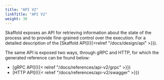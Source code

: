 ```yaml
---
title: "API V2"
linkTitle: "API V2"
weight: 30
---
```


Skaffold exposes an API for retrieving information about the state of the process and to provide fine-grained control over the execution. 
For a detailed description of the [Skaffold API]({{<relref "/docs/design/api" >}}). 

The same API is exposed two ways, through gRPC and HTTP, for which the generated reference can be found below:      

* [gRPC API]({{< relref "/docs/references/api-v2/grpc" >}}) 
* [HTTP API]({{< relref "/docs/references/api-v2/swagger" >}}) 
